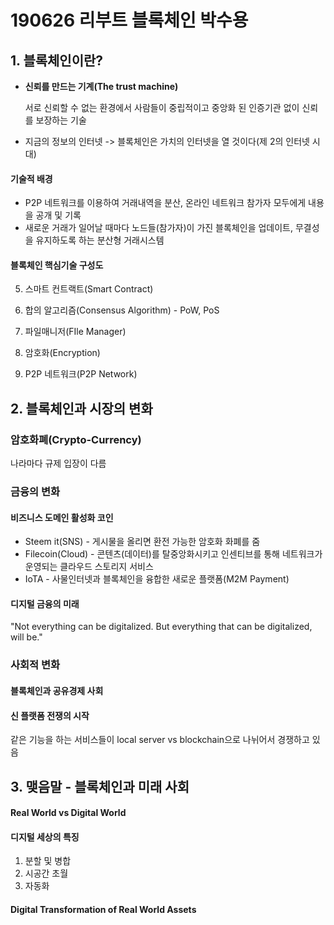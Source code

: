 # 190626 리부트 블록체인 박수용

## 1. 블록체인이란?

- **신뢰를 만드는 기계(The trust machine)**

  서로 신뢰할 수 없는 환경에서 사람들이 중립적이고 중앙화 된 인증기관 없이 신뢰를 보장하는 기술

- 지금의 정보의 인터넷 -> 블록체인은 가치의 인터넷을 열 것이다(제 2의 인터넷 시대)



#### 기술적 배경

- P2P 네트워크를 이용하여 거래내역을 분산, 온라인 네트워크 참가자 모두에게 내용을 공개 및 기록
- 새로운 거래가 일어날 때마다 노드들(참가자)이 가진 블록체인을 업데이트, 무결성을 유지하도록 하는 분산형 거래시스템



#### 블록체인 핵심기술 구성도

5. 스마트 컨트랙트(Smart Contract)

4. 합의 알고리즘(Consensus Algorithm) - PoW, PoS

3. 파일매니저(FIle Manager)

2. 암호화(Encryption)

1. P2P 네트워크(P2P Network)





## 2. 블록체인과 시장의 변화

### 암호화폐(Crypto-Currency)

나라마다 규제 입장이 다름



### 금융의 변화

#### 비즈니스 도메인 활성화 코인

- Steem it(SNS) - 게시물을 올리면 환전 가능한 암호화 화폐를 줌
- Filecoin(Cloud) - 콘텐츠(데이터)를 탈중앙화시키고 인센티브를 통해 네트워크가 운영되는 클라우드 스토리지 서비스
- IoTA - 사물인터넷과 블록체인을 융합한 새로운 플랫폼(M2M Payment)



#### 디지털 금융의 미래

"Not everything can be digitalized. But everything that can be digitalized, will be."



### 사회적 변화

#### 블록체인과 공유경제 사회

#### 신 플랫폼 전쟁의 시작

같은 기능을 하는 서비스들이 local server vs blockchain으로 나뉘어서 경쟁하고 있음



## 3. 맺음말 - 블록체인과 미래 사회

#### Real World vs Digital World



#### 디지털 세상의 특징

1. 분할 및 병합
2. 시공간 초월
3. 자동화



#### Digital Transformation of Real World Assets
